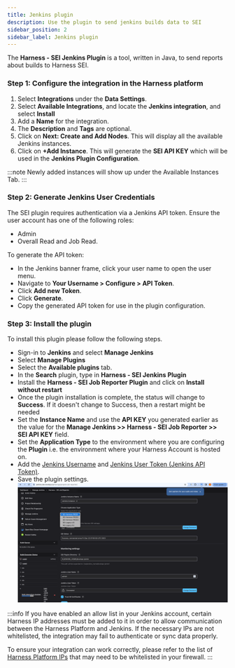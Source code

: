 ```yaml
---
title: Jenkins plugin
description: Use the plugin to send jenkins builds data to SEI
sidebar_position: 2
sidebar_label: Jenkins plugin
---
```


The **Harness - SEI Jenkins Plugin** is a tool, written in Java, to send reports about builds to Harness SEI.

### Step 1: Configure the integration in the Harness platform

1. Select **Integrations** under the **Data Settings**.
2. Select **Available Integrations**, and locate the **Jenkins integration**, and select **Install**
3. Add a **Name** for the integration.
4. The **Description** and **Tags** are optional.
5. Click on **Next: Create and Add Nodes**. This will display all the available Jenkins instances.
6. Click on **+Add Instance**. This will generate the **SEI API KEY** which will be used in the **Jenkins Plugin Configuration**.

:::note
Newly added instances will show up under the Available Instances Tab.
:::

### Step 2: Generate Jenkins User Credentials

The SEI plugin requires authentication via a Jenkins API token. Ensure the user account has one of the following roles:

* Admin
* Overall Read and Job Read.

To generate the API token:

* In the Jenkins banner frame, click your user name to open the user menu.
* Navigate to **Your Username > Configure > API Token**.
* Click **Add new Token**.
* Click **Generate**.
* Copy the generated API token for use in the plugin configuration.

### Step 3: Install the plugin

To install this plugin please follow the following steps.

* Sign-in to **Jenkins** and select **Manage Jenkins**
* Select **Manage Plugins**
* Select the **Available plugins** tab.
* In the **Search** plugin, type in **Harness - SEI Jenkins Plugin**
* Install the **Harness - SEI Job Reporter Plugin** and click on **Install without restart**
* Once the plugin installation is complete, the status will change to **Success**. If it doesn't change to Success, then a restart might be needed
* Set the **Instance Name** and use the **API KEY** you generated earlier as the value for the **Manage Jenkins >> Harness - SEI Job Reporter >> SEI API KEY** field.
* Set the **Application Type** to the environment where you are configuring the **Plugin** i.e. the environment where your Harness Account is hosted on.
* Add the [Jenkins Username](#step-1-configure-the-integration-in-the-harness-platform) and [Jenkins User Token (Jenkins API Token)](#step-1-configure-the-integration-in-the-harness-platform).
* Save the plugin settings.
![](../static/jenkins-plugin.webp)

:::info
If you have enabled an allow list in your Jenkins account, certain Harness IP addresses must be added to it in order to allow communication between the Harness Platform and Jenkins. If the necessary IPs are not whitelisted, the integration may fail to authenticate or sync data properly.

To ensure your integration can work correctly, please refer to the list of [Harness Platform IPs](/docs/platform/references/allowlist-harness-domains-and-ips) that may need to be whitelisted in your firewall.
:::